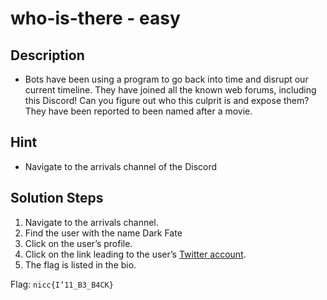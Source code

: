 # who-is-there - easy

## Description
* Bots have been using a program to go back into time and disrupt our current timeline. They have joined all the known web forums, including this Discord!
Can you figure out who this culprit is and expose them? They have been reported to been named after a movie.

## Hint
* Navigate to the arrivals channel of the Discord

## Solution Steps
1.	Navigate to the arrivals channel.
2.	Find the user with the name Dark Fate
3.	Click on the user’s profile.
4.	Click on the link leading to the user’s [Twitter account](https://twitter.com/D4rk_F4t3).
5.	The flag is listed in the bio.

Flag: `nicc{I’11_B3_B4CK}`
